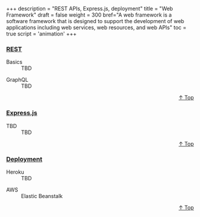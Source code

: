 +++
description = "REST APIs, Express.js, deployment"
title = "Web Framework"
draft = false
weight = 300
bref="A web framework is a software framework that is designed to support the development of web applications including web services, web resources, and web APIs"
toc = true
script = 'animation'
+++

<h3 class="section-head" id="h-Section0"><a href="#h-Section0">REST</a></h3>
  <div class="example">
    <dl>
      <dt>Basics</dt>
      <dd>TBD </dd>
    </dl>
    <dl>
      <dt>GraphQL</dt>
      <dd>TBD </dd>
    </dl>
  </div>
<div style="text-align:right"> <a href="#top">&#8593; Top</a></div>

<h3 class="section-head" id="h-Section1"><a href="#h-Section1">Express.js</a></h3>
  <div class="example">
    <dl>
      <dt>TBD</dt>
      <dd>TBD </dd>
    </dl>
  </div>
<div style="text-align:right"> <a href="#top">&#8593; Top</a></div>

<h3 class="section-head" id="h-Section2"><a href="#h-Section2">Deployment</a></h3>
  <div class="example">
    <dl>
      <dt>Heroku</dt>
      <dd>TBD </dd>
    </dl>
    <dl>
      <dt>AWS</dt>
      <dd>Elastic Beanstalk </dd>
    </dl>
  </div>
<div style="text-align:right"> <a href="#top">&#8593; Top</a></div>
